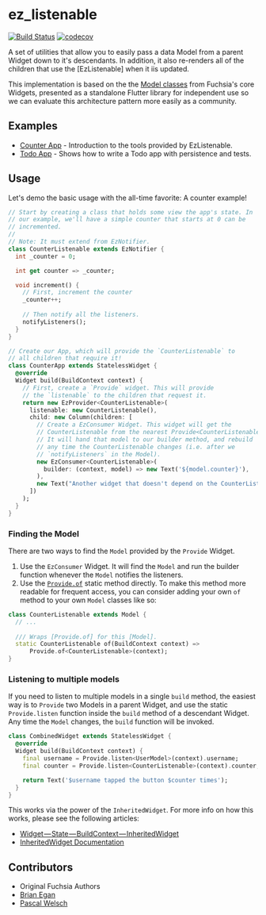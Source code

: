# ez_listenable

[![Build Status](https://travis-ci.org/brianegan/ez_listenable.svg?branch=master)](https://travis-ci.org/brianegan/ez_listenable)  [![codecov](https://codecov.io/gh/brianegan/ez_listenable/branch/master/graph/badge.svg)](https://codecov.io/gh/brianegan/ez_listenable)

A set of utilities that allow you to easily pass a data Model from a parent
Widget down to it's descendants. In addition, it also re-renders all of the
children that use the [EzListenable] when it iis updated.

This implementation is based on the the 
[Model classes](https://github.com/fuchsia-mirror/topaz/blob/c2be8939b45ad0494f0130dbea6460e77abbe62b/public/dart/widgets/lib/src/model/model.dart)
from Fuchsia's core Widgets, presented as a standalone Flutter library for
independent use so we can evaluate this architecture pattern more easily as a
community.

## Examples

  * [Counter App](https://github.com/brianegan/ez_listenable/tree/master/example) - Introduction to the tools provided by EzListenable. 
  * [Todo App](https://github.com/brianegan/flutter_architecture_samples/tree/master/example/ez_listenable) - Shows how to write a Todo app with persistence and tests. 

## Usage

Let's demo the basic usage with the all-time favorite: A counter example!

```dart
// Start by creating a class that holds some view the app's state. In
// our example, we'll have a simple counter that starts at 0 can be 
// incremented.
//
// Note: It must extend from EzNotifier.  
class CounterListenable extends EzNotifier {
  int _counter = 0;

  int get counter => _counter;

  void increment() {
    // First, increment the counter
    _counter++;
    
    // Then notify all the listeners.
    notifyListeners();
  }
}

// Create our App, which will provide the `CounterListenable` to 
// all children that require it! 
class CounterApp extends StatelessWidget {
  @override
  Widget build(BuildContext context) {
    // First, create a `Provide` widget. This will provide 
    // the `listenable` to the children that request it. 
    return new EzProvider<CounterListenable>(
      listenable: new CounterListenable(),
      child: new Column(children: [
        // Create a EzConsumer Widget. This widget will get the
        // CounterListenable from the nearest Provide<CounterListenable>. 
        // It will hand that model to our builder method, and rebuild 
        // any time the CounterListenable changes (i.e. after we 
        // `notifyListeners` in the Model). 
        new EzConsumer<CounterListenable>(
          builder: (context, model) => new Text('${model.counter}'),
        ),
        new Text("Another widget that doesn't depend on the CounterListenable")
      ])
    );
  }
}
```

### Finding the Model

There are two ways to find the `Model` provided by the `Provide` Widget.

  1. Use the `EzConsumer` Widget. It will find the `Model` and run
  the builder function whenever the `Model` notifies the listeners.
  2. Use the
  [`Provide.of`](https://pub.dartlang.org/documentation/ez_listenable/latest/)
  static method directly. To make this method more readable for frequent access,
  you can consider adding your own `of` method to your own `Model` classes like
  so:
  
```dart
class CounterListenable extends Model {
  // ...
 
  /// Wraps [Provide.of] for this [Model].
  static CounterListenable of(BuildContext context) =>
      Provide.of<CounterListenable>(context);
}
```

### Listening to multiple models

If you need to listen to multiple models in a single `build` method, the easiest
way is to `Provide` two Models in a parent Widget, and use the static
`Provide.listen` function inside the `build` method of a descendant Widget. Any 
time the `Model` changes, the `build` function will be invoked.

```dart
class CombinedWidget extends StatelessWidget {
  @override
  Widget build(BuildContext context) {
    final username = Provide.listen<UserModel>(context).username;
    final counter = Provide.listen<CounterListenable>(context).counter;

    return Text('$username tapped the button $counter times');
  }
}
```

This works via the power of the `InheritedWidget`. For more info on how this
works, please see the following articles:

  * [Widget — State — BuildContext — InheritedWidget](https://medium.com/flutter-community/widget-state-buildcontext-inheritedwidget-898d671b7956)
  * [InheritedWidget Documentation](https://docs.flutter.io/flutter/widgets/InheritedWidget-class.html)

## Contributors

  * Original Fuchsia Authors
  * [Brian Egan](https://github.com/brianegan)
  * [Pascal Welsch](https://github.com/passsy)
